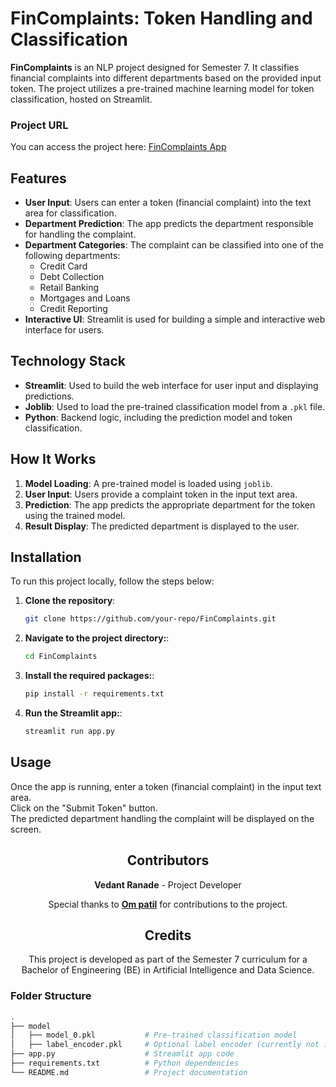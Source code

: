# FinComplaints: Token Handling and Classification

**FinComplaints** is an NLP project designed for Semester 7. It classifies financial complaints into different departments based on the provided input token. The project utilizes a pre-trained machine learning model for token classification, hosted on Streamlit.

### Project URL
You can access the project here: [FinComplaints App](https://fincomplaints-nlp.streamlit.app/)

## Features
- **User Input**: Users can enter a token (financial complaint) into the text area for classification.
- **Department Prediction**: The app predicts the department responsible for handling the complaint.
- **Department Categories**: The complaint can be classified into one of the following departments:
  - Credit Card
  - Debt Collection
  - Retail Banking
  - Mortgages and Loans
  - Credit Reporting
- **Interactive UI**: Streamlit is used for building a simple and interactive web interface for users.

## Technology Stack
- **Streamlit**: Used to build the web interface for user input and displaying predictions.
- **Joblib**: Used to load the pre-trained classification model from a `.pkl` file.
- **Python**: Backend logic, including the prediction model and token classification.

## How It Works
1. **Model Loading**: A pre-trained model is loaded using `joblib`.
2. **User Input**: Users provide a complaint token in the input text area.
3. **Prediction**: The app predicts the appropriate department for the token using the trained model.
4. **Result Display**: The predicted department is displayed to the user.

      
## Installation
To run this project locally, follow the steps below:

1. **Clone the repository**:
   ```bash
   git clone https://github.com/your-repo/FinComplaints.git
2. **Navigate to the project directory:**:
   ```bash
   cd FinComplaints
3. **Install the required packages:**:
   ```bash
   pip install -r requirements.txt
4. **Run the Streamlit app:**:
   ```bash
   streamlit run app.py
   
## Usage
Once the app is running, enter a token (financial complaint) in the input text area.  
Click on the "Submit Token" button.  
The predicted department handling the complaint will be displayed on the screen.

<div align="center">
  <h2>Contributors</h2>
  <p><strong>Vedant Ranade</strong> - Project Developer</p>
  <p>Special thanks to <strong><a href="https://github.com/otheruser(https://github.com/Om1520)">Om patil</a></strong> for contributions to the project.</p>
</div>

<div align="center">
  <h2>Credits</h2>
  <p>This project is developed as part of the Semester 7 curriculum for a Bachelor of Engineering (BE) in Artificial Intelligence and Data Science.</p>
</div>

   
### Folder Structure
```bash
.
├── model
│   ├── model_0.pkl           # Pre-trained classification model
│   ├── label_encoder.pkl     # Optional label encoder (currently not in use)
├── app.py                    # Streamlit app code
├── requirements.txt          # Python dependencies
└── README.md                 # Project documentation
